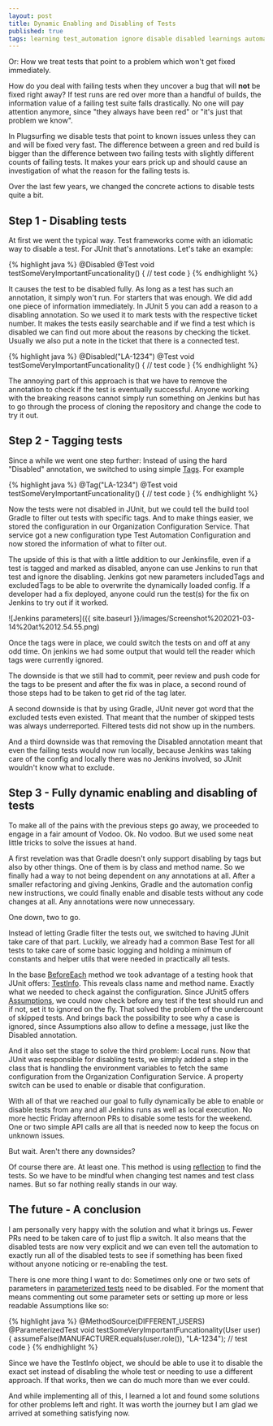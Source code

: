 ```yaml
---
layout: post
title: Dynamic Enabling and Disabling of Tests
published: true
tags: learning test_automation ignore disable disabled learnings automation junit jenkins gradle
---
```


Or: How we treat tests that point to a problem which won't get fixed immediately.

How do you deal with failing tests when they uncover a bug that will **not** be fixed right away? If test runs are red over more than a handful of builds, the information value of a failing test suite falls drastically. No one will pay attention anymore, since "they always have been red" or "it's just that problem we know".

In Plugsurfing we disable tests that point to known issues unless they can and will be fixed very fast. The difference between a green and red build is bigger than the difference between two failing tests with slightly different counts of failing tests. It makes your ears prick up and should cause an investigation of what the reason for the failing tests is.

Over the last few years, we changed the concrete actions to disable tests quite a bit.


## Step 1 - Disabling tests

At first we went the typical way. Test frameworks come with an idiomatic way to disable a test. For JUnit that's annotations. Let's take an example:

{% highlight java %}
@Disabled
@Test
void testSomeVeryImportantFuncationality() {
    // test code
} 
{% endhighlight %}

It causes the test to be disabled fully. As long as a test has such an annotation, it simply won't run. For starters that was enough. We did add one piece of information immediately. In JUnit 5 you can add a reason to a disabling annotation. So we used it to mark tests with the respective ticket number. It makes the tests easily searchable and if we find a test which is disabled we can find out more about the reasons by checking the ticket. Usually we also put a note in the ticket that there is a connected test.

{% highlight java %}
@Disabled("LA-1234")
@Test
void testSomeVeryImportantFuncationality() {
    // test code
} 
{% endhighlight %}

The annoying part of this approach is that we have to remove the annotation to check if the test is eventually successful. Anyone working with the breaking reasons cannot simply run something on Jenkins but has to go through the process of cloning the repository and change the code to try it out.


## Step 2 - Tagging tests

Since a while we went one step further: Instead of using the hard "Disabled" annotation, we switched to using simple [Tags](https://www.baeldung.com/junit-filtering-tests). For example

{% highlight java %}
@Tag("LA-1234") 
@Test 
void testSomeVeryImportantFuncationality() { 
	// test code 
} 
{% endhighlight %}

Now the tests were not disabled in JUnit, but we could tell the build tool Gradle to filter out tests with specific tags. And to make things easier, we stored the configuration in our Organization Configuration Service. That service got a new configuration type Test Automation Configuration and now stored the information of what to filter out.

The upside of this is that with a little addition to our Jenkinsfile, even if a test is tagged and marked as disabled, anyone can use Jenkins to run that test and ignore the disabling. Jenkins got new parameters includedTags and excludedTags to be able to overwrite the dynamically loaded config. If a developer had a fix deployed, anyone could run the test(s) for the fix on Jenkins to try out if it worked.

![Jenkins parameters]({{ site.baseurl }}/images/Screenshot%202021-03-14%20at%2012.54.55.png)

Once the tags were in place, we could switch the tests on and off at any odd time. On jenkins we had some output that would tell the reader which tags were currently ignored.

The downside is that we still had to commit, peer review and push code for the tags to be present and after the fix was in place, a second round of those steps had to be taken to get rid of the tag later.

A second downside is that by using Gradle, JUnit never got word that the excluded tests even existed. That meant that the number of skipped tests was always underreported. Filtered tests did not show up in the numbers.

And a third downside was that removing the Disabled annotation meant that even the failing tests would now run locally, because Jenkins was taking care of the config and locally there was no Jenkins involved, so JUnit wouldn't know what to exclude.


## Step 3 - Fully dynamic enabling and disabling of tests

To make all of the pains with the previous steps go away, we proceeded to engage in a fair amount of Vodoo. Ok. No vodoo. But we used some neat little tricks to solve the issues at hand.

A first revelation was that Gradle doesn't only support disabling by tags but also by other things. One of them is by class and method name. So we finally had a way to not being dependent on any annotations at all. After a smaller refactoring and giving Jenkins, Gradle and the automation config new instructions, we could finally enable and disable tests without any code changes at all. Any annotations were now unnecessary.

One down, two to go.

Instead of letting Gradle filter the tests out, we switched to having JUnit take care of that part. Luckily, we already had a common Base Test for all tests to take care of some basic logging and holding a minimum of constants and helper utils that were needed in practically all tests.

In the base [BeforeEach](https://www.baeldung.com/junit-5#1-beforeall-and-beforeeach) method we took advantage of a testing hook that JUnit offers: [TestInfo](https://junit.org/junit5/docs/current/api/org.junit.jupiter.api/org/junit/jupiter/api/TestInfo.html). This reveals class name and method name. Exactly what we needed to check against the configuration. Since JUnit5 offers [Assumptions](https://junit.org/junit5/docs/current/api/org.junit.jupiter.api/org/junit/jupiter/api/Assumptions.html), we could now check before any test if the test should run and if not, set it to ignored on the fly. That solved the problem of the undercount of skipped tests. And brings back the possibility to see why a case is ignored, since Assumptions also allow to define a message, just like the Disabled annotation.

And it also set the stage to solve the third problem: Local runs. Now that JUnit was responsible for disabling tests, we simply added a step in the class that is handling the environment variables to fetch the same configuration from the Organization Configuration Service. A property switch can be used to enable or disable that configuration.

With all of that we reached our goal to fully dynamically be able to enable or disable tests from any and all Jenkins runs as well as local execution. No more hectic Friday afternoon PRs to disable some tests for the weekend. One or two simple API calls are all that is needed now to keep the focus on unknown issues.

But wait. Aren't there any downsides?

Of course there are. At least one. This method is using [reflection](https://www.baeldung.com/java-reflection) to find the tests. So we have to be mindful when changing test names and test class names. But so far nothing really stands in our way.

## The future - A conclusion

I am personally very happy with the solution and what it brings us. Fewer PRs need to be taken care of to just flip a switch. It also means that the disabled tests are now very explicit and we can even tell the automation to exactly run all of the disabled tests to see if something has been fixed without anyone noticing or re-enabling the test.

There is one more thing I want to do: Sometimes only one or two sets of parameters in [parameterized tests](https://www.baeldung.com/parameterized-tests-junit-5) need to be disabled. For the moment that means commenting out some parameter sets or setting up more or less readable Assumptions like so:

{% highlight java %}
@MethodSource(DIFFERENT_USERS) 
@ParameterizedTest 
void testSomeVeryImportantFuncationality(User user) { 
	assumeFalse(MANUFACTURER.equals(user.role()), "LA-1234"); 
	// test code 
} 
{% endhighlight %}

Since we have the TestInfo object, we should be able to use it to disable the exact set instead of disabling the whole test or needing to use a different approach. If that works, then we can do much more than we ever could.

And while implementing all of this, I learned a lot and found some solutions for other problems left and right. It was worth the journey but I am glad we arrived at something satisfying now.

